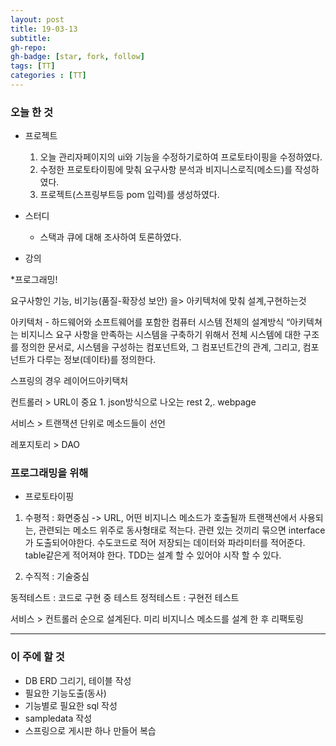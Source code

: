 ```yaml
---
layout: post
title: 19-03-13
subtitle: 
gh-repo: 
gh-badge: [star, fork, follow]
tags: [TT]
categories : [TT]
---
```


### 오늘 한 것 

* 프로젝트 
    1. 오늘 관리자페이지의 ui와 기능을 수정하기로하여 프로토타이핑을 수정하였다.
    2. 수정한 프로토타이핑에 맞춰 요구사항 분석과 비지니스로직(메소드)를 작성하였다.
    3. 프로젝트(스프링부트등 pom 입력)를 생성하였다.

* 스터디
    - 스택과 큐에 대해 조사하여 토론하였다.    
  
  
  
  
* 강의


*프로그래밍!  

요구사항인 기능, 비기능(품질-확장성 보안) 을> 아키텍처에 맞춰 설계,구현하는것

아키텍처 - 하드웨어와 소프트웨어를 포함한 컴퓨터 시스템 전체의 설계방식
        “아키텍쳐는 비지니스 요구 사항을 만족하는 시스템을 구축하기 위해서 전체 시스템에 대한 구조를 정의한 문서로, 시스템을 구성하는 컴포넌트와, 그 컴포넌트간의 관계, 그리고, 컴포넌트가 다루는 정보(데이타)를 정의한다.

스프링의 경우 레이어드아키택처

컨트롤러 > URL이 중요 1. json방식으로 나오는 rest 2,. webpage

서비스 > 트랜잭션 단위로 메소드들이 선언

레포지토리 > DAO

### 프로그래밍을 위해

* 프로토타이핑

1. 수평적 : 화면중심 -> URL, 어떤 비지니스 메소드가 호출될까
          트랜잭션에서 사용되는, 관련되는 메소드 위주로 동사형태로 적는다.
          관련 있는 것끼리 묶으면 interface 가 도출되어야한다.
          수도코드로 적어 저장되는 데이터와 파라미터를 적어준다.
          table같은게 적어져야 한다.
          TDD는 설계 할 수 있어야 시작 할 수 있다.

2. 수직적 : 기술중심

동적테스트 : 코드로 구현 중 테스트
정적테스트 : 구현전 테스트

서비스 > 컨트롤러 순으로 설계된다.
미리 비지니스 메소드를 설계 한 후 리팩토링


---
### 이 주에 할 것
 - DB ERD 그리기, 테이블 작성
 - 필요한 기능도출(동사)
 - 기능별로 필요한 sql 작성
 - sampledata 작성
 - 스프링으로 게시판 하나 만들어 복습